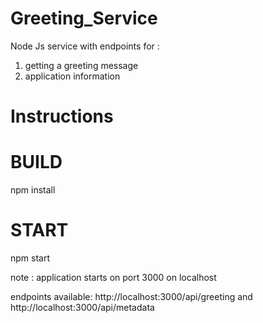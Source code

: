 # Greeting_Service
Node Js service with endpoints for :
1) getting a greeting message
2) application information

# Instructions

# BUILD
npm install

# START
npm start

note : application starts on port 3000 on localhost


endpoints available:  http://localhost:3000/api/greeting and 
                      http://localhost:3000/api/metadata
